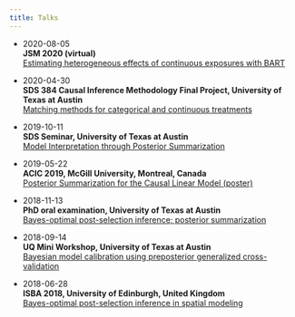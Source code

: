 ```yaml
---
title: Talks
---
```


- 2020-08-05  
**JSM 2020 (virtual)**  
[Estimating heterogeneous effects of continuous exposures
with BART](/files/spencerwoody-jsm.pdf)

- 2020-04-30  
**SDS 384 Causal Inference Methodology Final Project, University of
Texas at Austin**  
[Matching methods for categorical and continuous
treatments](/files/spencer-sds384causal-project.pdf)

- 2019-10-11  
**SDS Seminar, University of Texas at Austin**  
[Model Interpretation through Posterior Summarization](/files/spencer-sds-seminar-fall2019.pdf)  

- 2019-05-22  
**ACIC 2019, McGill University, Montreal, Canada**  
[Posterior Summarization for the Causal Linear Model
(poster)](/files/woody-poster-acic.pdf)  

- 2018-11-13  
**PhD oral examination, University of Texas at Austin**  
[Bayes-optimal post-selection inference; posterior summarization](/files/Woody-oralexam.pdf)  

- 2018-09-14  
**UQ Mini Workshop, University of Texas at Austin**  
[Bayesian model calibration using preposterior generalized
cross-validation](/files/UQ-mini-workshop.pdf)  

- 2018-06-28  
**ISBA 2018, University of Edinburgh, United Kingdom**  
[Bayes-optimal post-selection inference in spatial
modeling](/files/Woody-ISBA-2018.pdf)

